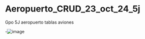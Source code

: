 # Aeropuerto_CRUD_23_oct_24_5j
Gpo 5J aeropuerto tablas aviones

-![image](https://github.com/user-attachments/assets/ce7f6424-7c97-4976-972f-9d605f8edd41)
